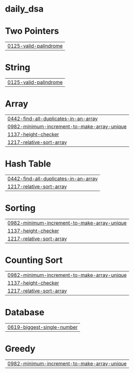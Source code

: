 # daily_dsa


# Two Pointers
|  |
| ------- |
| [0125-valid-palindrome](https://github.com/Thirupathi-702/daily_dsa/tree/master/0125-valid-palindrome) |
# String
|  |
| ------- |
| [0125-valid-palindrome](https://github.com/Thirupathi-702/daily_dsa/tree/master/0125-valid-palindrome) |
# Array
|  |
| ------- |
| [0442-find-all-duplicates-in-an-array](https://github.com/Thirupathi-702/daily_dsa/tree/master/0442-find-all-duplicates-in-an-array) |
| [0982-minimum-increment-to-make-array-unique](https://github.com/Thirupathi-702/daily_dsa/tree/master/0982-minimum-increment-to-make-array-unique) |
| [1137-height-checker](https://github.com/Thirupathi-702/daily_dsa/tree/master/1137-height-checker) |
| [1217-relative-sort-array](https://github.com/Thirupathi-702/daily_dsa/tree/master/1217-relative-sort-array) |
# Hash Table
|  |
| ------- |
| [0442-find-all-duplicates-in-an-array](https://github.com/Thirupathi-702/daily_dsa/tree/master/0442-find-all-duplicates-in-an-array) |
| [1217-relative-sort-array](https://github.com/Thirupathi-702/daily_dsa/tree/master/1217-relative-sort-array) |
# Sorting
|  |
| ------- |
| [0982-minimum-increment-to-make-array-unique](https://github.com/Thirupathi-702/daily_dsa/tree/master/0982-minimum-increment-to-make-array-unique) |
| [1137-height-checker](https://github.com/Thirupathi-702/daily_dsa/tree/master/1137-height-checker) |
| [1217-relative-sort-array](https://github.com/Thirupathi-702/daily_dsa/tree/master/1217-relative-sort-array) |
# Counting Sort
|  |
| ------- |
| [0982-minimum-increment-to-make-array-unique](https://github.com/Thirupathi-702/daily_dsa/tree/master/0982-minimum-increment-to-make-array-unique) |
| [1137-height-checker](https://github.com/Thirupathi-702/daily_dsa/tree/master/1137-height-checker) |
| [1217-relative-sort-array](https://github.com/Thirupathi-702/daily_dsa/tree/master/1217-relative-sort-array) |
# Database
|  |
| ------- |
| [0619-biggest-single-number](https://github.com/Thirupathi-702/daily_dsa/tree/master/0619-biggest-single-number) |
# Greedy
|  |
| ------- |
| [0982-minimum-increment-to-make-array-unique](https://github.com/Thirupathi-702/daily_dsa/tree/master/0982-minimum-increment-to-make-array-unique) |